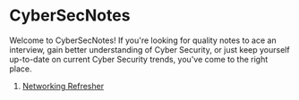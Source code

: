 # CyberSecNotes
Welcome to CyberSecNotes! If you're looking for quality notes to ace an interview, gain better understanding of Cyber Security, or just keep yourself up-to-date on current Cyber Security trends, you've come to the right place. 
1. [Networking Refresher](https://pkd5085.medium.com/networking-refresher-e5e302458cc2)
